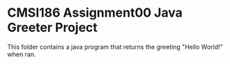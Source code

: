 # CMSI186 Assignment00 Java Greeter Project
This folder contains a java program that returns the greeting "Hello World!" when ran.
